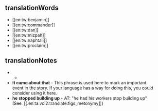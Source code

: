 ## translationWords

* [[en:tw:benjamin]]
* [[en:tw:commander]]
* [[en:tw:dan]]
* [[en:tw:mizpah]]
* [[en:tw:naphtali]]
* [[en:tw:proclaim]]

## translationNotes

* *
* **It came about that** - This phrase is used here to mark an important event in the story. If your language has a way for doing this, you could consider using it here.
* **he stopped building up** - AT: "he had his workers stop building up" (See: [[:en:ta:vol2:translate:figs_metonymy]])
